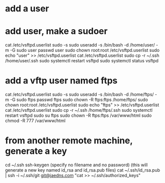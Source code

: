 # add a user
# add user, make a sudoer
cat /etc/vsftpd.userlist
sudo -s
sudo useradd -s /bin/bash -d /home/user/ -m -G sudo user
passwd user
sudo chown root:root /etc/vsftpd.userlist
sudo echo "user" >> /etc/vsftpd.userlist
cat /etc/vsftpd.userlist
sudo cp -r ~/.ssh /home/user/.ssh
sudo systemctl restart vsftpd
sudo systemctl status vsftpd

# add a vftp user named ftps
cat /etc/vsftpd.userlist
sudo -s
sudo useradd -s /bin/bash -d /home/ftps/ -m -G sudo ftps
passwd ftps
sudo chown -R ftps:ftps /home/ftps/
sudo chown root:root /etc/vsftpd.userlist
sudo echo "ftps" >> /etc/vsftpd.userlist
cat /etc/vsftpd.userlist
sudo cp -r ~/.ssh /home/ftps/.ssh
sudo systemctl restart vsftpd
sudo su ftps
sudo chown -R ftps:ftps /var/www/html
sudo chmod -R 777 /var/www/html

# from another remote machine, generate a key
cd ~/.ssh
ssh-keygen
  (specify no filename and no password)
  (this will generate a new key named id_rsa and id_rsa.pub files)
cat ~/.ssh/id_rsa.pub | ssh -i ~/.ssh/git git@jaedns.com "cat >> ~/.ssh/authorized_keys"